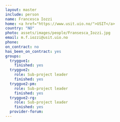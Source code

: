 ```yaml
---
layout: master
include: person
name: Francesca Iozzi
home: <a href="https://www.usit.uio.no/">USIT</a>
country: "NO"
photo: assets/images/people/Fransesca_Iozzi.jpg
email: m.f.iozzi@usit.uio.no
phone:
on_contract: no
has_been_on_contract: yes
groups:
  tryggve1:
    finished: yes
  tryggve2:
    role: Sub-project leader
    finished: yes
  tryggve2-pm:
    role: Sub-project leader
    finished: yes
  tryggve2-rg:
    role: Sub-project leader
    finished: yes
  provider-forum:
---
```

